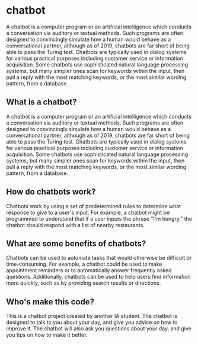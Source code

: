 
# chatbot

A chatbot is a computer program or an artificial intelligence which conducts a conversation via auditory or textual methods. Such programs are often designed to convincingly simulate how a human would behave as a conversational partner, although as of 2019, chatbots are far short of being able to pass the Turing test. Chatbots are typically used in dialog systems for various practical purposes including customer service or information acquisition. Some chatbots use sophisticated natural language processing systems, but many simpler ones scan for keywords within the input, then pull a reply with the most matching keywords, or the most similar wording pattern, from a database.

## What is a chatbot?
A chatbot is a computer program or an artificial intelligence which conducts a conversation via auditory or textual methods. Such programs are often designed to convincingly simulate how a human would behave as a conversational partner, although as of 2019, chatbots are far short of being able to pass the Turing test. Chatbots are typically used in dialog systems for various practical purposes including customer service or information acquisition. Some chatbots use sophisticated natural language processing systems, but many simpler ones scan for keywords within the input, then pull a reply with the most matching keywords, or the most similar wording pattern, from a database.

## How do chatbots work?

Chatbots work by using a set of predetermined rules to determine what response to give to a user's input. For example, a chatbot might be programmed to understand that if a user inputs the phrase "I'm hungry," the chatbot should respond with a list of nearby restaurants.

## What are some benefits of chatbots?

Chatbots can be used to automate tasks that would otherwise be difficult or time-consuming. For example, a chatbot could be used to make appointment reminders or to automatically answer frequently asked questions. Additionally, chatbots can be used to help users find information more quickly, such as by providing search results or directions.

## Who's make this code? 
This is a chatbot project created by another IA student. The chatbot is designed to talk to you about your day, and give you advice on how to improve it. The chatbot will also ask you questions about your day, and give you tips on how to make it better.